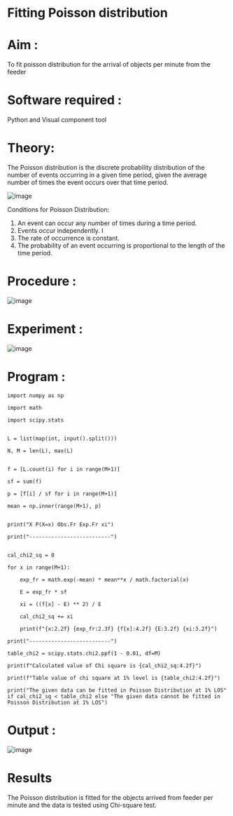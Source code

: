 # Fitting Poisson  distribution
# Aim : 

To fit poisson distribution for the arrival of objects per minute from the feeder

# Software required :  

Python and Visual component tool

# Theory:

The Poisson distribution is the discrete probability distribution of the number of events occurring in a given time period, given the average number of times the event occurs over that time period.

![image](https://user-images.githubusercontent.com/104613195/166248326-fd042076-8b0b-40c4-8b11-1d8e8fcb74db.png)

 Conditions for Poisson Distribution:

1. An event can occur any number of times during a time period.
2. Events occur independently. I
3. The rate of occurrence is constant.
4. The probability of an event occurring is proportional to the length of the time period. 
 
# Procedure :

![image](https://user-images.githubusercontent.com/104613195/166251988-d0c53205-6080-4f7b-ae4c-398178586637.png)

# Experiment :

![image](https://user-images.githubusercontent.com/103921593/230282876-f4a5afbf-cac1-4648-a1b0-c78840638a8e.png)

# Program :
```
import numpy as np

import math

import scipy.stats


L = list(map(int, input().split()))

N, M = len(L), max(L)


f = [L.count(i) for i in range(M+1)]

sf = sum(f)

p = [f[i] / sf for i in range(M+1)]

mean = np.inner(range(M+1), p)


print("X P(X=x) Obs.Fr Exp.Fr xi")

print("--------------------------")


cal_chi2_sq = 0

for x in range(M+1):

    exp_fr = math.exp(-mean) * mean**x / math.factorial(x)
    
    E = exp_fr * sf
    
    xi = ((f[x] - E) ** 2) / E
    
    cal_chi2_sq += xi
    
    print(f"{x:2.2f} {exp_fr:2.3f} {f[x]:4.2f} {E:3.2f} {xi:3.2f}")

print("--------------------------")

table_chi2 = scipy.stats.chi2.ppf(1 - 0.01, df=M)

print(f"Calculated value of Chi square is {cal_chi2_sq:4.2f}")

print(f"Table value of chi square at 1% level is {table_chi2:4.2f}")

print("The given data can be fitted in Poisson Distribution at 1% LOS" if cal_chi2_sq < table_chi2 else "The given data cannot be fitted in Poisson Distribution at 1% LOS")

 ```

# Output : 

![image](https://github.com/user-attachments/assets/2a40a36e-8cf0-4532-9039-1398bc22185f)


# Results

The Poisson distribution is fitted for the objects arrived from feeder per minute and the data is tested using Chi-square test. 
 

